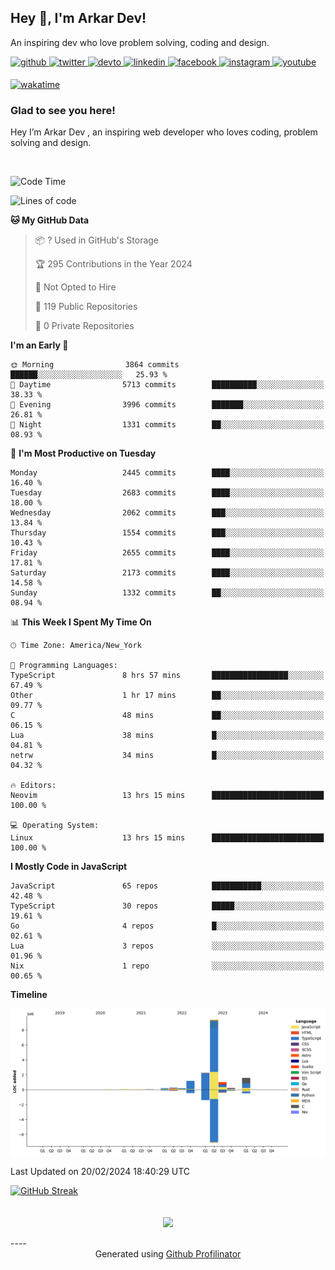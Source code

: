 ## Hey 👋, I'm Arkar Dev!  

An inspiring dev who love problem solving, coding and design.

<a href="https://github.com/Riley1101" target="_blank">
<img src=https://img.shields.io/badge/github-%2324292e.svg?&style=for-the-badge&logo=github&logoColor=white alt=github style="margin-bottom: 5px;" />
</a>
<a href="https://twitter.com/arkardev" target="_blank">
<img src=https://img.shields.io/badge/twitter-%2300acee.svg?&style=for-the-badge&logo=twitter&logoColor=white alt=twitter style="margin-bottom: 5px;" />
</a>
<a href="https://dev.to/riley1101" target="_blank">
<img src=https://img.shields.io/badge/dev.to-%2308090A.svg?&style=for-the-badge&logo=dev.to&logoColor=white alt=devto style="margin-bottom: 5px;" />
</a>
<a href="https://linkedin.com/in/arkar-kaung-myat" target="_blank">
<img src=https://img.shields.io/badge/linkedin-%231E77B5.svg?&style=for-the-badge&logo=linkedin&logoColor=white alt=linkedin style="margin-bottom: 5px;" />
</a>
<a href="https://www.facebook.com/riley.eileen.75" target="_blank">
<img src=https://img.shields.io/badge/facebook-%232E87FB.svg?&style=for-the-badge&logo=facebook&logoColor=white alt=facebook style="margin-bottom: 5px;" />
</a>
<a href="https://instagram.com/rileys1101" target="_blank">
<img src=https://img.shields.io/badge/instagram-%23000000.svg?&style=for-the-badge&logo=instagram&logoColor=white alt=instagram style="margin-bottom: 5px;" />
</a>
<a href="https://www.youtube.com/channel/UC_RfEQCC3gL2AzsFFAABikg" target="_blank">
<img src=https://img.shields.io/badge/youtube-%23EE4831.svg?&style=for-the-badge&logo=youtube&logoColor=white alt=youtube style="margin-bottom: 5px;" />
</a>  
  
[![wakatime](https://wakatime.com/badge/user/cf23b6e3-75f8-4c04-b0e3-273191c8d2ec.svg)](https://wakatime.com/@cf23b6e3-75f8-4c04-b0e3-273191c8d2ec)


### Glad to see you here!  
Hey I’m Arkar Dev , an inspiring web developer who loves coding, problem solving and design.

<br/>

<!--START_SECTION:waka-->
![Code Time](http://img.shields.io/badge/Code%20Time-971%20hrs%2028%20mins-blue)

![Lines of code](https://img.shields.io/badge/From%20Hello%20World%20I%27ve%20Written-16.6%20million%20lines%20of%20code-blue)

**🐱 My GitHub Data** 

> 📦 ? Used in GitHub's Storage 
 > 
> 🏆 295 Contributions in the Year 2024
 > 
> 🚫 Not Opted to Hire
 > 
> 📜 119 Public Repositories 
 > 
> 🔑 0 Private Repositories 
 > 
**I'm an Early 🐤** 

```text
🌞 Morning                3864 commits        ██████░░░░░░░░░░░░░░░░░░░   25.93 % 
🌆 Daytime                5713 commits        ██████████░░░░░░░░░░░░░░░   38.33 % 
🌃 Evening                3996 commits        ███████░░░░░░░░░░░░░░░░░░   26.81 % 
🌙 Night                  1331 commits        ██░░░░░░░░░░░░░░░░░░░░░░░   08.93 % 
```
📅 **I'm Most Productive on Tuesday** 

```text
Monday                   2445 commits        ████░░░░░░░░░░░░░░░░░░░░░   16.40 % 
Tuesday                  2683 commits        ████░░░░░░░░░░░░░░░░░░░░░   18.00 % 
Wednesday                2062 commits        ███░░░░░░░░░░░░░░░░░░░░░░   13.84 % 
Thursday                 1554 commits        ███░░░░░░░░░░░░░░░░░░░░░░   10.43 % 
Friday                   2655 commits        ████░░░░░░░░░░░░░░░░░░░░░   17.81 % 
Saturday                 2173 commits        ████░░░░░░░░░░░░░░░░░░░░░   14.58 % 
Sunday                   1332 commits        ██░░░░░░░░░░░░░░░░░░░░░░░   08.94 % 
```


📊 **This Week I Spent My Time On** 

```text
🕑︎ Time Zone: America/New_York

💬 Programming Languages: 
TypeScript               8 hrs 57 mins       █████████████████░░░░░░░░   67.49 % 
Other                    1 hr 17 mins        ██░░░░░░░░░░░░░░░░░░░░░░░   09.77 % 
C                        48 mins             ██░░░░░░░░░░░░░░░░░░░░░░░   06.15 % 
Lua                      38 mins             █░░░░░░░░░░░░░░░░░░░░░░░░   04.81 % 
netrw                    34 mins             █░░░░░░░░░░░░░░░░░░░░░░░░   04.32 % 

🔥 Editors: 
Neovim                   13 hrs 15 mins      █████████████████████████   100.00 % 

💻 Operating System: 
Linux                    13 hrs 15 mins      █████████████████████████   100.00 % 
```

**I Mostly Code in JavaScript** 

```text
JavaScript               65 repos            ███████████░░░░░░░░░░░░░░   42.48 % 
TypeScript               30 repos            █████░░░░░░░░░░░░░░░░░░░░   19.61 % 
Go                       4 repos             █░░░░░░░░░░░░░░░░░░░░░░░░   02.61 % 
Lua                      3 repos             ░░░░░░░░░░░░░░░░░░░░░░░░░   01.96 % 
Nix                      1 repo              ░░░░░░░░░░░░░░░░░░░░░░░░░   00.65 % 
```



**Timeline**

![Lines of Code chart](https://raw.githubusercontent.com/Riley1101/Riley1101/main/assets/bar_graph.png)


 Last Updated on 20/02/2024 18:40:29 UTC
<!--END_SECTION:waka-->

[![GitHub Streak](https://streak-stats.demolab.com?user=Riley1101)](https://git.io/streak-stats)
  
<br/>  
<div align="center">
<img src="https://komarev.com/ghpvc/?username=Riley1101&&style=flat-square" align="center" />
</div>  
<br/>  
----
<div align="center">Generated using <a href="https://profilinator.rishav.dev/" target="_blank">Github Profilinator</a></div>

